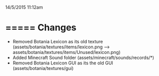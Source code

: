 14/5/2015 11:12am

=====
Changes
=====

* Removed Botania Lexicon as its old texture (assets/botania/textures/items/lexicon.png --> assets/botania/textures/items/Unused/lexicon.png)
* Added Minecraft Sound folder (assets/minecraft/sounds/records/*)
* Removed Botania Lexicon GUI as its the old GUI (assets/botania/textures/gui)